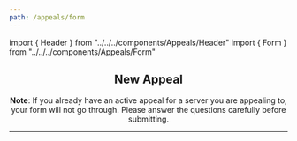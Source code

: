 ```yaml
---
path: /appeals/form
---
```


import { Header } from "../../../components/Appeals/Header"
import { Form } from "../../../components/Appeals/Form"

<Header />

## New Appeal

**Note**: If you already have an active appeal for a server you are appealing
to, your form will not go through.  Please answer the questions carefully
before submitting.

---

<Form />

